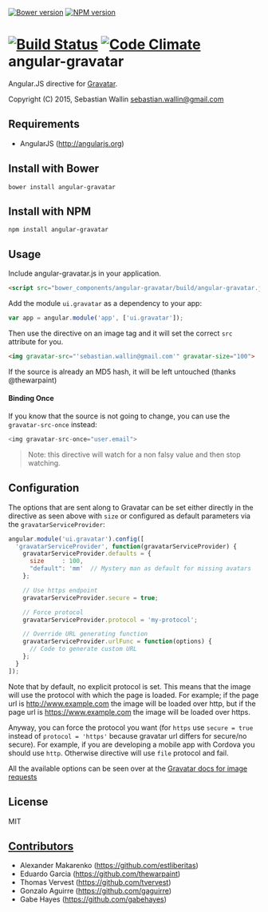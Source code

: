 [![Bower version](https://badge.fury.io/bo/angular-gravatar.svg)](http://badge.fury.io/bo/angular-gravatar)
[![NPM version](https://badge.fury.io/js/angular-gravatar.svg)](http://badge.fury.io/js/angular-gravatar)

[![Build Status](https://travis-ci.org/wallin/angular-gravatar.svg?branch=master)](https://travis-ci.org/wallin/angular-gravatar)
[![Code Climate](https://codeclimate.com/github/wallin/angular-gravatar.svg)](https://codeclimate.com/github/wallin/angular-gravatar)
angular-gravatar
==============

Angular.JS directive for [Gravatar](http://www.gravatar.com).

Copyright (C) 2015, Sebastian Wallin <sebastian.wallin@gmail.com>

Requirements
-----

* AngularJS (http://angularjs.org)

Install with Bower
-----

```
bower install angular-gravatar
```

Install with NPM
-----

```
npm install angular-gravatar
```

Usage
-----
Include angular-gravatar.js in your application.

```html
<script src="bower_components/angular-gravatar/build/angular-gravatar.js"></script>
```

Add the module `ui.gravatar` as a dependency to your app:

```js
var app = angular.module('app', ['ui.gravatar']);
```

Then use the directive on an image tag and it will set the correct `src`
attribute for you.

```html
<img gravatar-src="'sebastian.wallin@gmail.com'" gravatar-size="100">
```

If the source is already an MD5 hash, it will be left untouched (thanks @thewarpaint)

#### Binding Once

If you know that the source is not going to change, you can use the `gravatar-src-once` instead:

```js
<img gravatar-src-once="user.email">
```

> Note: this directive will watch for a non falsy value and then stop watching.

Configuration
-----

The options that are sent along to Gravatar can be set either
directly in the directive as seen above with `size` or configured as default
parameters via the `gravatarServiceProvider`:

```js
angular.module('ui.gravatar').config([
  'gravatarServiceProvider', function(gravatarServiceProvider) {
    gravatarServiceProvider.defaults = {
      size     : 100,
      "default": 'mm'  // Mystery man as default for missing avatars
    };

    // Use https endpoint
    gravatarServiceProvider.secure = true;

    // Force protocol
    gravatarServiceProvider.protocol = 'my-protocol';

    // Override URL generating function
    gravatarServiceProvider.urlFunc = function(options) {
      // Code to generate custom URL
    };
  }
]);
```

Note that by default, no explicit protocol is set. This means that the image will use the protocol with which the page is loaded. For example; if the page url is http://www.example.com the image will be loaded over http, but if the page url is https://www.example.com the image will be loaded over https.

Anyway, you can force the protocol you want (for `https` use `secure = true` instead of `protocol = 'https'` because gravatar url differs for secure/no secure).
For example, if you are developing a mobile app with Cordova you should use `http`. Otherwise directive will use `file` protocol and fail.

All the available options can be seen over at the [Gravatar docs for image
requests](https://sv.gravatar.com/site/implement/images/)

License
-----

MIT

[Contributors](https://github.com/wallin/angular-gravatar/graphs/contributors)
-----
* Alexander Makarenko (https://github.com/estliberitas)
* Eduardo Garcia (https://github.com/thewarpaint)
* Thomas Vervest (https://github.com/tvervest)
* Gonzalo Aguirre (https://github.com/gaguirre)
* Gabe Hayes (https://github.com/gabehayes)
